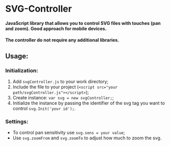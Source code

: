 # SVG-Controller
#### JavaScript library that allows you to control SVG files with touches (pan and zoom). Good approach for mobile devices.
#### The controller do not require any additional libraries.
## Usage:

### Initialization:
1.  Add `svgController.js` to your work directory;
2.  Include the file to your project (`<script src="your path/svgController.js"></script>`);
3.  Create instance: `var svg = new svgController;`;
4.  Initialize the instance by passing the identifier of the svg tag you want to control `svg.Init('your id');`.

### Settings:
* To control pan sensitivity use `svg.sens = your value`;
* Use `svg.zoomFrom` and `svg.zoomTo` to adjust how much to zoom the svg.
